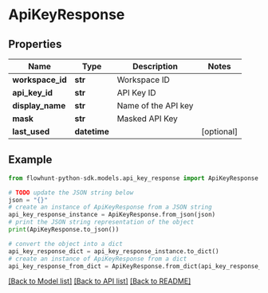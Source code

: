 # ApiKeyResponse


## Properties

Name | Type | Description | Notes
------------ | ------------- | ------------- | -------------
**workspace_id** | **str** | Workspace ID | 
**api_key_id** | **str** | API Key ID | 
**display_name** | **str** | Name of the API key | 
**mask** | **str** | Masked API Key | 
**last_used** | **datetime** |  | [optional] 

## Example

```python
from flowhunt-python-sdk.models.api_key_response import ApiKeyResponse

# TODO update the JSON string below
json = "{}"
# create an instance of ApiKeyResponse from a JSON string
api_key_response_instance = ApiKeyResponse.from_json(json)
# print the JSON string representation of the object
print(ApiKeyResponse.to_json())

# convert the object into a dict
api_key_response_dict = api_key_response_instance.to_dict()
# create an instance of ApiKeyResponse from a dict
api_key_response_from_dict = ApiKeyResponse.from_dict(api_key_response_dict)
```
[[Back to Model list]](../README.md#documentation-for-models) [[Back to API list]](../README.md#documentation-for-api-endpoints) [[Back to README]](../README.md)


